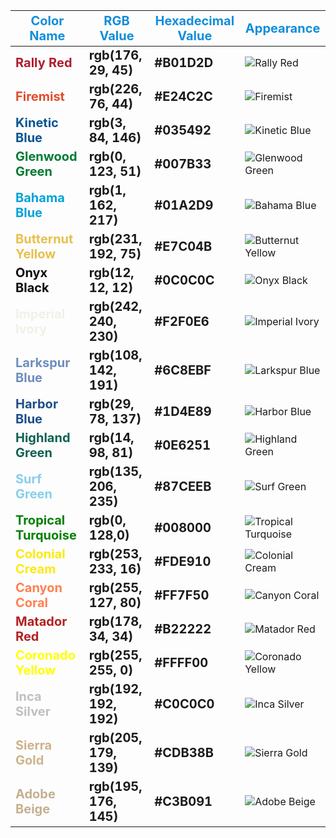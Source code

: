 | <span style="font-size:20px; font-weight: bold; color:118eda;">Color Name</span> | <span style="font-size:20px; font-weight: bold; color:118eda;">RGB Value</span> | <span style="font-size:20px; font-weight: bold; color:118eda;">Hexadecimal Value</span> | <span style="font-size:20px; font-weight: bold; color:118eda;">Appearance</span> |
|---------------------------------------|-----------------------------------|--------------------------------------|--------------------------------|
| <span style="font-size:20px; font-weight: bold; color:#B01D2D;">Rally Red</span> | <span style="font-size:20px; font-weight: bold;">rgb(176, 29, 45)</span> | <span style="font-size:20px; font-weight: bold;">#B01D2D</span> | ![Rally Red](https://via.placeholder.com/25/B01D2D/000000?text=+) |
| <span style="font-size:20px; font-weight: bold; color:#E24C2C;">Firemist</span> | <span style="font-size:20px; font-weight: bold;">rgb(226, 76, 44)</span> | <span style="font-size:20px; font-weight: bold;">#E24C2C</span> | ![Firemist](https://via.placeholder.com/25/E24C2C/000000?text=+) |
| <span style="font-size:20px; font-weight: bold; color:#035492;">Kinetic Blue</span> | <span style="font-size:20px; font-weight: bold;">rgb(3, 84, 146)</span> | <span style="font-size:20px; font-weight: bold;">#035492</span> | ![Kinetic Blue](https://via.placeholder.com/25/035492/000000?text=+) |
| <span style="font-size:20px; font-weight: bold; color:#007B33;">Glenwood Green</span> | <span style="font-size:20px; font-weight: bold;">rgb(0, 123, 51)</span> | <span style="font-size:20px; font-weight: bold;">#007B33</span> | ![Glenwood Green](https://via.placeholder.com/25/007B33/000000?text=+) |
| <span style="font-size:20px; font-weight: bold; color:#01A2D9;">Bahama Blue</span> | <span style="font-size:20px; font-weight: bold;">rgb(1, 162, 217)</span> | <span style="font-size:20px; font-weight: bold;">#01A2D9</span> | ![Bahama Blue](https://via.placeholder.com/25/01A2D9/000000?text=+) |
| <span style="font-size:20px; font-weight: bold; color:#E7C04B;">Butternut Yellow</span> | <span style="font-size:20px; font-weight: bold;">rgb(231, 192, 75)</span> | <span style="font-size:20px;font-weight: bold;">#E7C04B</span> | ![Butternut Yellow](https://via.placeholder.com/25/E7C04B/000000?text=+) |
| <span style="font-size:20px; font-weight: bold; color:#0C0C0C;">Onyx Black</span> | <span style="font-size:20px; font-weight: bold;">rgb(12, 12, 12)</span> | <span style="font-size:20px; font-weight: bold;">#0C0C0C</span> | ![Onyx Black](https://via.placeholder.com/25/0C0C0C/000000?text=+) |
| <span style="font-size:20px; font-weight: bold; color:#F2F0E6;">Imperial Ivory</span> | <span style="font-size:20px; font-weight: bold;">rgb(242, 240, 230)</span> | <span style="font-size:20px; font-weight: bold;">#F2F0E6</span> | ![Imperial Ivory](https://via.placeholder.com/25/F2F0E6/000000?text=+) |
| <span style="font-size:20px; font-weight: bold; color:#6C8EBF;">Larkspur Blue</span> | <span style="font-size:20px; font-weight: bold;">rgb(108, 142, 191)</span> | <span style="font-size:20px; font-weight: bold;">#6C8EBF</span> | ![Larkspur Blue](https://via.placeholder.com/25/6C8EBF/000000?text=+) |
| <span style="font-size:20px; font-weight: bold; color:#1D4E89;">Harbor Blue</span> | <span style="font-size:20px; font-weight: bold;">rgb(29, 78, 137)</span> | <span style="font-size:20px; font-weight: bold;">#1D4E89</span> | ![Harbor Blue](https://via.placeholder.com/25/1D4E89/000000?text=+) |
| <span style="font-size:20px; font-weight: bold; color:#0E6251;">Highland Green</span> | <span style="font-size:20px; font-weight: bold;">rgb(14, 98, 81)</span> | <span style="font-size:20px; font-weight: bold;">#0E6251</span> | ![Highland Green](https://via.placeholder.com/25/0E6251/000000?text=+) |
| <span style="font-size:20px; font-weight: bold; color:#87CEEB;">Surf Green</span> | <span style="font-size:20px; font-weight: bold;">rgb(135, 206, 235)</span> | <span style="font-size:20px; font-weight: bold;">#87CEEB</span> | ![Surf Green](https://via.placeholder.com/25/87CEEB/000000?text=+) |
| <span style="font-size:20px; font-weight: bold; color:#008000;">Tropical Turquoise</span> | <span style="font-size:20px; font-weight: bold;">rgb(0, 128,0)</span> | <span style="font-size:20px; font-weight: bold;">#008000</span> | ![Tropical Turquoise](https://via.placeholder.com/25/008000/000000?text=+) |
| <span style="font-size:20px; font-weight: bold; color:#FDE910;">Colonial Cream</span> | <span style="font-size:20px; font-weight: bold;">rgb(253, 233, 16)</span> | <span style="font-size:20px; font-weight: bold;">#FDE910</span> | ![Colonial Cream](https://via.placeholder.com/25/FDE910/000000?text=+) |
| <span style="font-size:20px; font-weight: bold; color:#FF7F50;">Canyon Coral</span> | <span style="font-size:20px; font-weight: bold;">rgb(255, 127, 80)</span> | <span style="font-size:20px; font-weight: bold;">#FF7F50</span> | ![Canyon Coral](https://via.placeholder.com/25/FF7F50/000000?text=+) |
| <span style="font-size:20px; font-weight: bold; color:#B22222;">Matador Red</span> | <span style="font-size:20px; font-weight: bold;">rgb(178, 34, 34)</span> | <span style="font-size:20px; font-weight: bold;">#B22222</span> | ![Matador Red](https://via.placeholder.com/25/B22222/000000?text=+) |
| <span style="font-size:20px; font-weight: bold; color:#FFFF00;">Coronado Yellow</span> | <span style="font-size:20px; font-weight: bold;">rgb(255, 255, 0)</span> | <span style="font-size:20px; font-weight: bold;">#FFFF00</span> | ![Coronado Yellow](https://via.placeholder.com/25/FFFF00/000000?text=+) |
| <span style="font-size:20px; font-weight: bold; color:#C0C0C0;">Inca Silver</span> | <span style="font-size:20px; font-weight: bold;">rgb(192, 192, 192)</span> | <span style="font-size:20px; font-weight: bold;">#C0C0C0</span> | ![Inca Silver](https://via.placeholder.com/25/C0C0C0/000000?text=+) |
| <span style="font-size:20px; font-weight: bold; color:#CDB38B;">Sierra Gold</span> | <span style="font-size:20px; font-weight: bold;">rgb(205, 179, 139)</span> | <span style="font-size:20px; font-weight: bold;">#CDB38B</span> | ![Sierra Gold](https://via.placeholder.com/25/CDB38B/000000?text=+) |
| <span style="font-size:20px; font-weight: bold; color:#C3B091;">Adobe Beige</span> | <span style="font-size:20px; font-weight: bold;">rgb(195, 176, 145)</span> | <span style="font-size:20px; font-weight:20px; font-weight: bold;">#C3B091</span> | ![Adobe Beige](https://via.placeholder.com/25/C3B091/000000?text=+) |